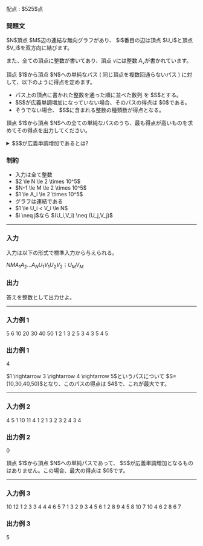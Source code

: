 
<div>

<span>

<span>

<p>
配点 : $525$点
</p>

<div>

<section>

### **問題文**

<p>
$N$頂点 $M$辺の連結な無向グラフがあり、 $i$番目の辺は頂点 $U_i$と頂点 $V_i$を双方向に結びます。

また、全ての頂点に整数が書いてあり、頂点 $v$には整数 $A_v$が書かれています。  
</p>

<p>
頂点 $1$から頂点 $N$への単純なパス ( 同じ頂点を複数回通らないパス ) に対して、以下のように得点を定めます。
</p>

<ul>

<li>
パス上の頂点に書かれた整数を通った順に並べた数列 を $S$とする。
</li>

<li>
$S$が広義単調増加になっていない場合、そのパスの得点は $0$である。
</li>

<li>
そうでない場合、 $S$に含まれる整数の種類数が得点となる。
</li>

</ul>

<p>
頂点 $1$から頂点 $N$への全ての単純なパスのうち、最も得点が高いものを求めてその得点を出力してください。
</p>

<details>

<summary>
$S$が広義単調増加であるとは?
</summary>
長さ $l$の数列 $S=(S_1,S_2,\dots,S_l)$が広義単調増加であるとは、 全ての整数 $1 \le i < l$について $S_i \le S_{i+1}$を満たすことを言います。

</details>

</section>

</div>

<div>

<section>

### **制約**

<ul>

<li>
入力は全て整数
</li>

<li>
$2 \le N \le 2 \times 10^5$
</li>

<li>
$N-1 \le M \le 2 \times 10^5$
</li>

<li>
$1 \le A_i \le 2 \times 10^5$
</li>

<li>
グラフは連結である
</li>

<li>
$1 \le U_i < V_i \le N$
</li>

<li>
$i \neq j$なら $(U_i,V_i) \neq (U_j,V_j)$
</li>

</ul>

</section>

</div>

---

<div>

<div>

<section>

### **入力**

<p>
入力は以下の形式で標準入力から与えられる。
</p>

<div>

$N$$M$$A_1$$A_2$$\dots$$A_N$$U_1$$V_1$$U_2$$V_2$$\vdots$$U_M$$V_M$
</div>

</section>

</div>

<div>

<section>

### **出力**

<p>
答えを整数として出力せよ。
</p>

</section>

</div>

</div>

---

<div>

<section>

### **入力例 1**

<div>

5 6
10 20 30 40 50
1 2
1 3
2 5
3 4
3 5
4 5

</div>

</section>

</div>

<div>

<section>

### **出力例 1**

<div>

4

</div>

<p>
$1 \rightarrow 3 \rightarrow 4 \rightarrow 5$というパスについて $S=(10,30,40,50)$となり、このパスの得点は $4$で、これが最大です。
</p>

</section>

</div>

---

<div>

<section>

### **入力例 2**

<div>

4 5
1 10 11 4
1 2
1 3
2 3
2 4
3 4

</div>

</section>

</div>

<div>

<section>

### **出力例 2**

<div>

0

</div>

<p>
頂点 $1$から頂点 $N$への単純パスであって、 $S$が広義単調増加となるものはありません。この場合、最大の得点は $0$です。
</p>

</section>

</div>

---

<div>

<section>

### **入力例 3**

<div>

10 12
1 2 3 3 4 4 4 6 5 7
1 3
2 9
3 4
5 6
1 2
8 9
4 5
8 10
7 10
4 6
2 8
6 7

</div>

</section>

</div>

<div>

<section>

### **出力例 3**

<div>

5

</div>

</section>

</div>

</span>

</span>

</div>
